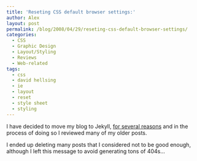 ```yaml
---
title: 'Reseting CSS default browser settings:'
author: Alex
layout: post
permalink: /blog/2008/04/29/reseting-css-default-browser-settings/
categories:
  - CSS
  - Graphic Design
  - Layout/Styling
  - Reviews
  - Web-related
tags:
  - css
  - david hellsing
  - ie
  - layout
  - reset
  - style sheet
  - styling
---
```

 

I have decided to move my blog to Jekyll, [for several reasons](http://carlboettiger.info/2012/05/01/Jekyll-vs-Wordpress.html) and in the process of doing so I reviewed many of my older posts.

I ended up deleting many posts that I considered not to be good enough, although I left this message to avoid generating tons of 404s... 
